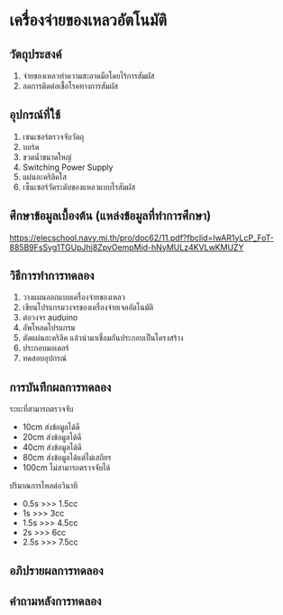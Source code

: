 #  เครื่องจ่ายของเหลวอัตโนมัติ

## วัตถุประสงค์
1. จ่ายของเหลวทำความสะอาดมือโดยไร้การสัมผัส
2. ลดการติดต่อเชื้อโรคทางการสัมผัส

## อุปกรณ์ที่ใช้
1. เซนเซอร์ตรวจจับวัตถุ
2. บอร์ด
3. ขวดนํ้าขนาดใหญ่
4. Switching Power Supply
5. แผ่นอะคริลิคใส
6. เซ็นเซอร์วัดระดับของแหลวแบบไรสัมผัส

## ศึกษาข้อมูลเบื้องต้น (แหล่งข้อมูลที่ทำการศึกษา) 
https://elecschool.navy.mi.th/pro/doc62/11.pdf?fbclid=IwAR1yLcP_FoT-885B9FsSyg1TGUpJhj8ZpvOempMjd-hNyMULz4KVLwKMUZY

## วิธีการทำการทดลอง
1. วางแผนออกแบบเครื่องจ่ายของเหลว
2. เขียนโปรแกรมวงจรของเครื่องจ่ายเจลอัตโนมัติ
3. ต่อวงจร auduino
4. อัพโหลดโปรแกรม
5. ตัดแผ่นอะคริลิค แล้วนำมาเชื่อมกันประกอบเป็นโครงสร้าง
6. ประกอบมอเตอร์
7. ทดสอบอุปกรณ์  

## การบันทึกผลการทดลอง
ระยะที่สามารถตรวจจับ
- 10cm    ส่งข้อมูลได้ดี
- 20cm    ส่งข้อมูลได้ดี
- 40cm    ส่งข้อมูลได้ดี
- 80cm    ส่งข้อมูลได้แต่ไม่เสถียร
- 100cm   ไม่สามารถตรวจจับได้

ปริมาณการไหลต่อวินาที
- 0.5s   >>>   1.5cc
- 1s     >>>   3cc
- 1.5s   >>>   4.5cc
- 2s     >>>   6cc
- 2.5s   >>>   7.5cc

## อภิปรายผลการทดลอง

## คำถามหลังการทดลอง
